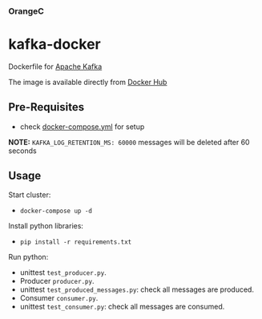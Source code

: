 ### OrangeC


kafka-docker
============

Dockerfile for [Apache Kafka](http://kafka.apache.org/)

The image is available directly from [Docker Hub](https://hub.docker.com/r/wurstmeister/kafka/)

## Pre-Requisites

- check  [docker-compose.yml](https://raw.githubusercontent.com/wurstmeister/kafka-docker/master/docker-compose.yml) for setup


**NOTE:** ```KAFKA_LOG_RETENTION_MS: 60000``` messages will be deleted after 60 seconds

## Usage
Start cluster:
- ```docker-compose up -d ```

Install python libraries:
-  ```pip install -r requirements.txt ```

Run python:
- unittest ```test_producer.py```.
- Producer ```producer.py```.
- unittest ```test_produced_messages.py```: check all messages are produced.
- Consumer ```consumer.py```.
- unittest ```test_consumer.py```: check all messages are consumed.
